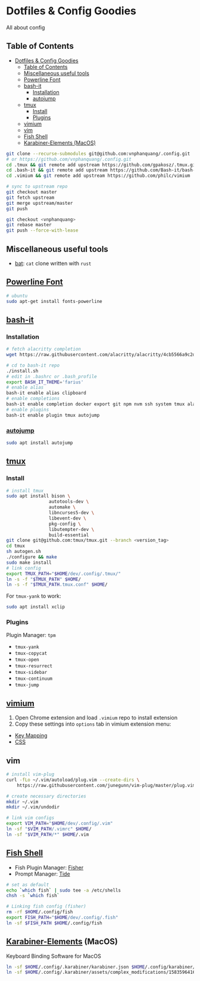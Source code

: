 # Dotfiles & Config Goodies
All about config

## Table of Contents

- [Dotfiles & Config Goodies](#dotfiles--config-goodies)
  - [Table of Contents](#table-of-contents)
  - [Miscellaneous useful tools](#miscellaneous-useful-tools)
  - [Powerline Font](#powerline-font)
  - [bash-it](#bash-it)
    - [Installation](#installation)
    - [autojump](#autojump)
  - [tmux](#tmux)
    - [Install](#install)
    - [Plugins](#plugins)
  - [vimium](#vimium)
  - [vim](#vim)
  - [Fish Shell](#fish-shell)
  - [Karabiner-Elements (MacOS)](#karabiner-elements-macos)

```bash
git clone --recurse-submodules git@github.com:vnphanquang/.config.git
# or https://github.com/vnphanquang/.config.git
cd .tmux && git remote add upstream https://github.com/gpakosz/.tmux.git
cd .bash-it && git remote add upstream https://github.com/Bash-it/bash-it.git
cd .vimium && git remote add upstream https://github.com/philc/vimium

# sync to upstream repo
git checkout master
git fetch upstream
git merge upstream/master
git push

git checkout <vnphanquang>
git rebase master
git push --force-with-lease
```

## Miscellaneous useful tools

- [bat][bat]: `cat` clone written with `rust`


## [Powerline Font][powerline-fonts]
```bash
# ubuntu
sudo apt-get install fonts-powerline
```

## [bash-it][]

### Installation
```bash
# fetch alacritty completion
wget https://raw.githubusercontent.com/alacritty/alacritty/4cb5566a9c2d68006ffa97e2f8082ae3ef6c8de4/extra/completions/alacritty.bash -O completion/available/alacritty.bash

# cd to bash-it repo
./install.sh
# edit in .bashrc or .bash_profile
export BASH_IT_THEME='farius'
# enable alias
bash-it enable alias clipboard
# enable completions
bash-it enable completion docker export git npm nvm ssh system tmux alacritty
# enable plugins
bash-it enable plugin tmux autojump
```

### [autojump][]
```bash
sudo apt install autojump
```


## [tmux][]

### Install
```bash
# install tmux
sudo apt install bison \
                autotools-dev \
                automake \
                libncurses5-dev \
                libevent-dev \
                pkg-config \
                libutempter-dev \
                build-essential
git clone git@github.com:tmux/tmux.git --branch <version_tag>
cd tmux
sh autogen.sh
./configure && make
sudo make install
# link config
export TMUX_PATH="$HOME/dev/.config/.tmux/"
ln -s -f "$TMUX_PATH" $HOME/
ln -s -f "$TMUX_PATH.tmux.conf" $HOME/
```

For `tmux-yank` to work:
```bash
sudo apt install xclip
```

### Plugins 

Plugin Manager: `tpm`

- `tmux-yank`
- `tmux-copycat`
- `tmux-open`
- `tmux-resurrect`
- `tmux-sidebar`
- `tmux-continuum`
- `tmux-jump`

## [vimium][]

1. Open Chrome extension and load `.vimium` repo to install extension
2. Copy these settings into `options` tab in vimium extension menu:
- [Key Mapping][vimium-keymapping]
- [CSS][vimium-style]

## vim

```bash
# install vim-plug
curl -fLo ~/.vim/autoload/plug.vim --create-dirs \
    https://raw.githubusercontent.com/junegunn/vim-plug/master/plug.vim

# create necessary directories
mkdir ~/.vim
mkdir ~/.vim/undodir

# link vim configs
export VIM_PATH="$HOME/dev/.config/.vim"
ln -sf "$VIM_PATH/.vimrc" $HOME/
ln -sf "$VIM_PATH/*" $HOME/.vim
```

## [Fish Shell][fish]

- Fish Plugin Manager: [Fisher][fisher]
- Prompt Manager: [Tide][tide]

```bash
# set as default
echo `which fish` | sudo tee -a /etc/shells
chsh -s `which fish`

# Linking fish config (fisher)
rm -rf $HOME/.config/fish
export FISH_PATH="$HOME/dev/.config/.fish"
ln -sf $FISH_PATH $HOME/.config/fish
```

## [Karabiner-Elements][karabinder] (MacOS)

Keyboard Binding Software for MacOS

```bash
ln -sf $HOME/.config/.karabiner/karabiner.json $HOME/.config/karabiner/
ln -sf $HOME/.config/.karabiner/assets/complex_modifications/1583596416.json $HOME/.config/assets/complex_modifications/
```

[bash-it]: https://github.com/Bash-it/bash-it
[tmux]: https://github.com/tmux/tmux
[autojump]: https://github.com/wting/autojump
[vimium]: https://github.com/philc/vimium
[vimium-keymapping]: ./.vimium/keymapping.conf
[vimium-style]: ./.vimium/style.css
[powerline-fonts]: https://github.com/powerline/fonts
[bat]: https://github.com/sharkdp/bat
[fish]: https://github.com/fish-shell/fish-shell
[fisher]: https://github.com/jorgebucaran/fisher
[tide]: https://github.com/IlanCosman/tide
[karabinder]: https://karabiner-elements.pqrs.org/
